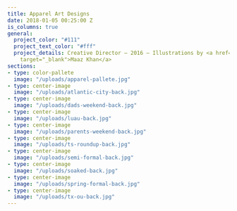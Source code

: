 ```yaml
---
title: Apparel Art Designs
date: 2018-01-05 00:25:00 Z
is_columns: true
general:
  project_color: "#111"
  project_text_color: "#fff"
  project_details: Creative Director – 2016 – Illustrations by <a href="http://www.maazcon.com"
    target="_blank">Maaz Khan</a>
sections:
- type: color-pallete
  image: "/uploads/apparel-pallete.jpg"
- type: center-image
  image: "/uploads/atlantic-city-back.jpg"
- type: center-image
  image: "/uploads/dads-weekend-back.jpg"
- type: center-image
  image: "/uploads/luau-back.jpg"
- type: center-image
  image: "/uploads/parents-weekend-back.jpg"
- type: center-image
  image: "/uploads/ts-roundup-back.jpg"
- type: center-image
  image: "/uploads/semi-formal-back.jpg"
- type: center-image
  image: "/uploads/soaked-back.jpg"
- type: center-image
  image: "/uploads/spring-formal-back.jpg"
- type: center-image
  image: "/uploads/tx-ou-back.jpg"
---
```


